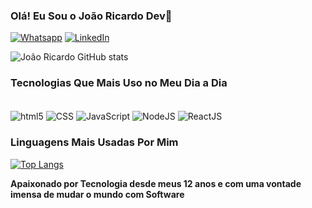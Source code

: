 ### Olá! Eu Sou o João Ricardo Dev👋



[![Whatsapp](https://img.shields.io/badge/WhatsApp-25D366?style=for-the-badge&logo=whatsapp&logoColor=white)](https://api.whatsapp.com/send?phone=5511989138885&text=ol%C3%A1%20vim%20pelo%20seu%20github)
[![LinkedIn](https://img.shields.io/badge/LinkedIn-0077B5?style=for-the-badge&logo=linkedin&logoColor=white)](https://www.linkedin.com/in/jo%C3%A3o-ricardo-diniz-barbanti/)


![João Ricardo GitHub stats](https://github-readme-stats.vercel.app/api?username=JoaoRicardo2005&show_icons=true&theme=radical)



### Tecnologias Que Mais Uso no Meu Dia a Dia

<div style="display: inline_block"><br/>
<img align="center" alt="html5" src="https://img.shields.io/badge/HTML5-E34F26?style=for-the-badge&logo=html5&logoColor=white">
<img align="center" alt="CSS" src="https://img.shields.io/badge/CSS3-1572B6?style=for-the-badge&logo=css3&logoColor=white">
<img align="center" alt="JavaScript" src="https://img.shields.io/badge/JavaScript-323330?style=for-the-badge&logo=javascript&logoColor=F7DF1E">
<img align="center" alt="NodeJS" src="https://img.shields.io/badge/Node.js-43853D?style=for-the-badge&logo=node.js&logoColor=white">
<img align="center" alt="ReactJS" src="https://img.shields.io/badge/React-20232A?style=for-the-badge&logo=react&logoColor=61DAFB">
</div>

### Linguagens Mais Usadas Por Mim

[![Top Langs](https://github-readme-stats.vercel.app/api/top-langs/?username=JoaoRicardo2005)](https://github.com/anuraghazra/github-readme-stats)


<strong>Apaixonado por Tecnologia desde meus 12 anos e com uma vontade imensa de mudar o mundo com Software</strong>
